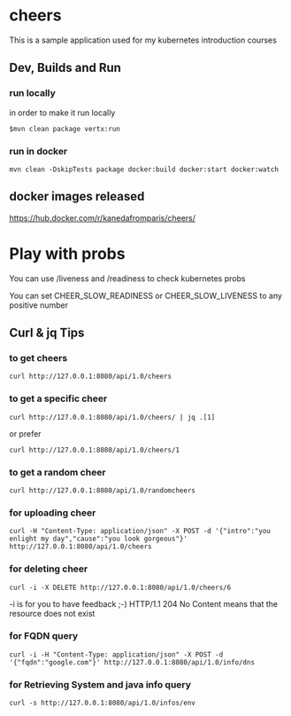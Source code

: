 # cheers

This is a sample application used for my kubernetes introduction courses

## Dev, Builds and Run

### run locally
in order to make it run locally 

````
$mvn clean package vertx:run
````

### run in docker

````
mvn clean -DskipTests package docker:build docker:start docker:watch
````


## docker images released


https://hub.docker.com/r/kanedafromparis/cheers/

# Play with probs

You can use /liveness and /readiness to check kubernetes probs

You can set CHEER_SLOW_READINESS or CHEER_SLOW_LIVENESS to any positive number

## Curl & jq Tips


### to get cheers
```
curl http://127.0.0.1:8080/api/1.0/cheers
```

### to get a specific cheer

```
curl http://127.0.0.1:8080/api/1.0/cheers/ | jq .[1]
```
or prefer 

```
curl http://127.0.0.1:8080/api/1.0/cheers/1 
```

### to get a random cheer

```
curl http://127.0.0.1:8080/api/1.0/randomcheers
```


### for uploading cheer

```
curl -H "Content-Type: application/json" -X POST -d '{"intro":"you enlight my day","cause":"you look gorgeous"}' http://127.0.0.1:8080/api/1.0/cheers
```

### for deleting cheer
```
curl -i -X DELETE http://127.0.0.1:8080/api/1.0/cheers/6
```

-i is for you to have feedback ;-)
HTTP/1.1 204 No Content means that the resource does not exist

### for FQDN query

```
curl -i -H "Content-Type: application/json" -X POST -d '{"fqdn":"google.com"}' http://127.0.0.1:8080/api/1.0/info/dns
```

### for Retrieving System and java info query

```
curl -s http://127.0.0.1:8080/api/1.0/infos/env
```

